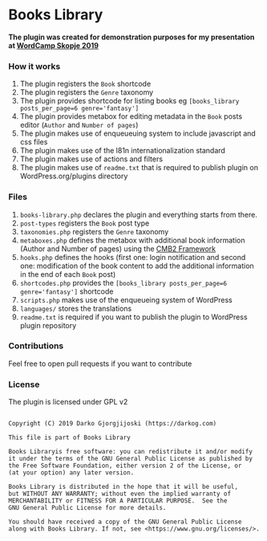 # Books Library

**The plugin was created for demonstration purposes for my presentation at [WordCamp Skopje 2019](https://2019.skopje.wordcamp.org)**

### How it works

1. The plugin registers the `Book` shortcode
2. The plugin registers the `Genre` taxonomy
3. The plugin provides shortcode for listing books eg `[books_library posts_per_page=6 genre='fantasy']`
4. The plugin provides metabox for editing metadata in the `Book` posts editor (`Author` and `Number of pages`)
5. The plugin makes use of enqueueuing system to include javascript and css files
6. The plugin makes use of the l81n internationalization standard
7. The plugin makes use of actions and filters
8. The plugin makes use of `readme.txt` that is required to publish plugin on WordPress.org/plugins directory


### Files

1. `books-library.php` declares the plugin and everything starts from there.
2. `post-types` registers the `Book` post type
3. `taxonomies.php` registers the `Genre` taxonomy
4. `metaboxes.php` defines the metabox with additional book information (Author and Number of pages) using the [CMB2 Framework](https://github.com/CMB2/CMB2)
5. `hooks.php` defines the hooks (first one: login notification and second one: modification of the book content to add the additional information in the end of each `Book` post)
6. `shortcodes.php` provides the `[books_library posts_per_page=6 genre='fantasy']` shortcode
7. `scripts.php` makes use of the enqueueing system of WordPress
8. `languages/` stores the translations
9. `readme.txt` is required if you want to publish the plugin to WordPress plugin repository


### Contributions

Feel free to open pull requests if you want to contribute


### License

The plugin is licensed under GPL v2

```

Copyright (C) 2019 Darko Gjorgjijoski (https://darkog.com)

This file is part of Books Library

Books Libraryis free software: you can redistribute it and/or modify
it under the terms of the GNU General Public License as published by
the Free Software Foundation, either version 2 of the License, or
(at your option) any later version.

Books Library is distributed in the hope that it will be useful,
but WITHOUT ANY WARRANTY; without even the implied warranty of
MERCHANTABILITY or FITNESS FOR A PARTICULAR PURPOSE.  See the
GNU General Public License for more details.

You should have received a copy of the GNU General Public License
along with Books Library. If not, see <https://www.gnu.org/licenses/>.

```